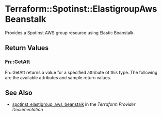 # Terraform::Spotinst::ElastigroupAwsBeanstalk

Provides a Spotinst AWS group resource using Elastic Beanstalk.

## Return Values

### Fn::GetAtt

Fn::GetAtt returns a value for a specified attribute of this type. The following are the available attributes and sample return values.

## See Also

* [spotinst_elastigroup_aws_beanstalk](https://www.terraform.io/docs/providers/spotinst/r/elastigroup_aws_beanstalk.html) in the _Terraform Provider Documentation_